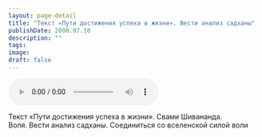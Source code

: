 ```yaml
---
layout: page-detail
title: "Текст «Пути достижения успеха в жизни». Вести анализ садханы"
publishDate: 2008.07.10
description: ""
tags:
image:
draft: false
---
```


<audio title="2008.07.10 - Текст «Пути достижения успеха в жизни». Вести анализ садханы.mp3" src="https://filer-api.advayta.org/v1.0/public/files/75429" controls=""></audio>

 Текст «Пути достижения успеха в жизни». Свами Шивананда.  
 Воля. Вести анализ садханы. Соединиться со вселенской силой воли   

  
